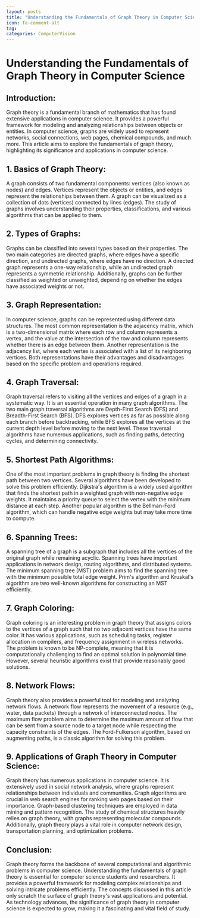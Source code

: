 ```yaml
---
layout: posts
title: "Understanding the Fundamentals of Graph Theory in Computer Science"
icon: fa-comment-alt
tag:      
categories: ComputerVision
---
```



# Understanding the Fundamentals of Graph Theory in Computer Science

## Introduction:
Graph theory is a fundamental branch of mathematics that has found extensive applications in computer science. It provides a powerful framework for modeling and analyzing relationships between objects or entities. In computer science, graphs are widely used to represent networks, social connections, web pages, chemical compounds, and much more. This article aims to explore the fundamentals of graph theory, highlighting its significance and applications in computer science.

## 1. Basics of Graph Theory:
A graph consists of two fundamental components: vertices (also known as nodes) and edges. Vertices represent the objects or entities, and edges represent the relationships between them. A graph can be visualized as a collection of dots (vertices) connected by lines (edges). The study of graphs involves understanding their properties, classifications, and various algorithms that can be applied to them.

## 2. Types of Graphs:
Graphs can be classified into several types based on their properties. The two main categories are directed graphs, where edges have a specific direction, and undirected graphs, where edges have no direction. A directed graph represents a one-way relationship, while an undirected graph represents a symmetric relationship. Additionally, graphs can be further classified as weighted or unweighted, depending on whether the edges have associated weights or not.

## 3. Graph Representation:
In computer science, graphs can be represented using different data structures. The most common representation is the adjacency matrix, which is a two-dimensional matrix where each row and column represents a vertex, and the value at the intersection of the row and column represents whether there is an edge between them. Another representation is the adjacency list, where each vertex is associated with a list of its neighboring vertices. Both representations have their advantages and disadvantages based on the specific problem and operations required.

## 4. Graph Traversal:
Graph traversal refers to visiting all the vertices and edges of a graph in a systematic way. It is an essential operation in many graph algorithms. The two main graph traversal algorithms are Depth-First Search (DFS) and Breadth-First Search (BFS). DFS explores vertices as far as possible along each branch before backtracking, while BFS explores all the vertices at the current depth level before moving to the next level. These traversal algorithms have numerous applications, such as finding paths, detecting cycles, and determining connectivity.

## 5. Shortest Path Algorithms:
One of the most important problems in graph theory is finding the shortest path between two vertices. Several algorithms have been developed to solve this problem efficiently. Dijkstra's algorithm is a widely used algorithm that finds the shortest path in a weighted graph with non-negative edge weights. It maintains a priority queue to select the vertex with the minimum distance at each step. Another popular algorithm is the Bellman-Ford algorithm, which can handle negative edge weights but may take more time to compute.

## 6. Spanning Trees:
A spanning tree of a graph is a subgraph that includes all the vertices of the original graph while remaining acyclic. Spanning trees have important applications in network design, routing algorithms, and distributed systems. The minimum spanning tree (MST) problem aims to find the spanning tree with the minimum possible total edge weight. Prim's algorithm and Kruskal's algorithm are two well-known algorithms for constructing an MST efficiently.

## 7. Graph Coloring:
Graph coloring is an interesting problem in graph theory that assigns colors to the vertices of a graph such that no two adjacent vertices have the same color. It has various applications, such as scheduling tasks, register allocation in compilers, and frequency assignment in wireless networks. The problem is known to be NP-complete, meaning that it is computationally challenging to find an optimal solution in polynomial time. However, several heuristic algorithms exist that provide reasonably good solutions.

## 8. Network Flows:
Graph theory also provides a powerful tool for modeling and analyzing network flows. A network flow represents the movement of a resource (e.g., water, data packets) through a network of interconnected nodes. The maximum flow problem aims to determine the maximum amount of flow that can be sent from a source node to a target node while respecting the capacity constraints of the edges. The Ford-Fulkerson algorithm, based on augmenting paths, is a classic algorithm for solving this problem.

## 9. Applications of Graph Theory in Computer Science:
Graph theory has numerous applications in computer science. It is extensively used in social network analysis, where graphs represent relationships between individuals and communities. Graph algorithms are crucial in web search engines for ranking web pages based on their importance. Graph-based clustering techniques are employed in data mining and pattern recognition. The study of chemical structures heavily relies on graph theory, with graphs representing molecular compounds. Additionally, graph theory plays a vital role in computer network design, transportation planning, and optimization problems.

## Conclusion:
Graph theory forms the backbone of several computational and algorithmic problems in computer science. Understanding the fundamentals of graph theory is essential for computer science students and researchers. It provides a powerful framework for modeling complex relationships and solving intricate problems efficiently. The concepts discussed in this article only scratch the surface of graph theory's vast applications and potential. As technology advances, the significance of graph theory in computer science is expected to grow, making it a fascinating and vital field of study.
